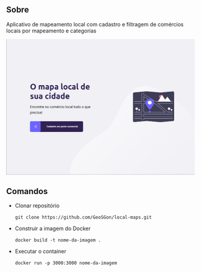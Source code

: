 ## Sobre

Aplicativo de mapeamento local com cadastro e filtragem de comércios locais por mapeamento e categorias

![Screenshot](Screenshot_home.png)

## Comandos

- Clonar repositório

    ```
    git clone https://github.com/GeoSGon/local-maps.git
    ```

- Construir a imagem do Docker

    ```
    docker build -t nome-da-imagem .
    ```

- Executar o container

    ```
    docker run -p 3000:3000 nome-da-imagem
    ```